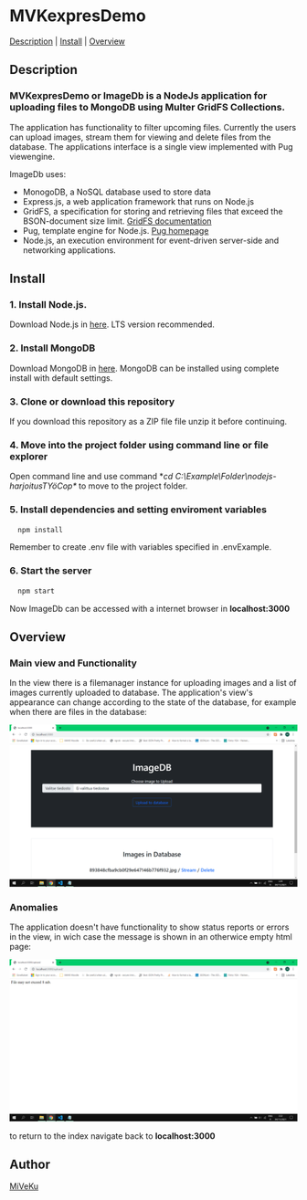 # MVKexpresDemo

[Description](https://github.com/MiVeKu/MVKexpresDemo#description)  |  [Install](https://github.com/MiVeKu/MVKexpresDemo#install)  |  [Overview](https://github.com/MiVeKu/MVKexpresDemo#Overview)

## Description

### MVKexpresDemo or ImageDb is a NodeJs application for uploading files to MongoDB using Multer GridFS Collections.
The application has functionality to filter upcoming files. Currently the users can upload images, stream them for viewing and delete files from the database. The applications interface is a single view implemented with Pug viewengine.

ImageDb uses:
* MonogoDB, a NoSQL database used to store data
* Express.js, a web application framework that runs on Node.js
* GridFS, a specification for storing and retrieving files that exceed the BSON-document size limit. [GridFS documentation](https://docs.mongodb.com/manual/core/gridfs/)
* Pug,  template engine for Node.js. [Pug homepage](https://pugjs.org/api/getting-started.html)
* Node.js, an execution environment for event-driven server-side and networking applications.


## Install

### 1. Install Node.js. 
   Download Node.js in [here](https://nodejs.org/en/download/). LTS version recommended.
### 2. Install MongoDB
   Download MongoDB in [here](https://www.mongodb.com/download-center/community). MongoDB can be installed using complete install with default settings.
### 3. Clone or download this repository
   If you download this repository as a ZIP file file unzip it before continuing.
### 4. Move into the project folder using command line or file explorer
   Open command line and use command **cd C:\Example\Folder\nodejs-harjoitusTYöCop\** to move to the project folder.
### 5. Install dependencies and setting enviroment variables
```bash
  npm install
```
   Remember to create .env file with variables specified in .envExample.
### 6. Start the server
```bash
  npm start
```
   Now ImageDb can be accessed with a internet browser in **localhost:3000**


## Overview

### Main view and Functionality
In the view there is a filemanager instance for uploading images and a list of images currently uploaded to database. The application's view's appearance can change according to the state of the database, for example when there are files in the database:

![alt text](https://github.com/MiVeKu/MVKexpresDemo/blob/main/images/ViewExample.png "The main view")

### Anomalies
The application doesn't have functionality to show status reports or errors in the view, in wich case the message is shown in an otherwice empty html page: 

![alt text](https://github.com/MiVeKu/MVKexpresDemo/blob/main/images/ViewExample2.png "a report")

to return to the index navigate back to **localhost:3000**

## Author
[MiVeKu](https://github.com/MiVeKu)

